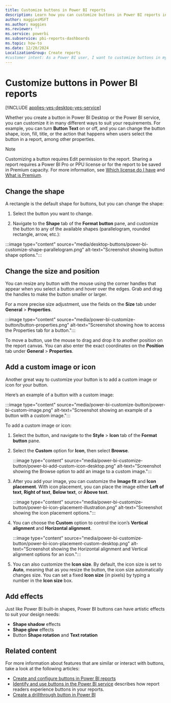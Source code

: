 ```yaml
---
title: Customize buttons in Power BI reports 
description: Learn how you can customize buttons in Power BI reports in many different ways to suit your requirements.
author: maggiesMSFT
ms.author: maggies
ms.reviewer: ''
ms.service: powerbi
ms.subservice: pbi-reports-dashboards
ms.topic: how-to
ms.date: 12/20/2024
LocalizationGroup: Create reports
#customer intent: As a Power BI user, I want to customize buttons in my reports so that I can enhance the visual appeal and functionality of my reports to better suit my requirements.
---
```

# Customize buttons in Power BI reports

[!INCLUDE [applies-yes-desktop-yes-service](../includes/applies-yes-desktop-yes-service.md)]

Whether you create a button in Power BI Desktop or the Power BI service, you can customize it in many different ways to suit your requirements. For example, you can turn **Button Text** on or off, and you can change the button shape, icon, fill, title, or the action that happens when users select the button in a report, among other properties.

> [!NOTE]
> Customizing a button requires Edit permission to the report. Sharing a report requires a Power BI Pro or PPU license or for the report to be saved in Premium capacity. For more information, see [Which license do I have](../fundamentals/service-features-license-type.md) and [What is Premium](../enterprise/service-premium-what-is.md).

## Change the shape

A rectangle is the default shape for buttons, but you can change the shape:

1. Select the button you want to change.

1. Navigate to the **Shape** tab of the **Format button** pane, and customize the button to any of the available shapes (parallelogram, rounded rectangle, arrow, etc.):

:::image type="content" source="media/desktop-buttons/power-bi-customize-shape-parallelogram.png" alt-text="Screenshot showing button shape options.":::

## Change the size and position

You can resize any button with the mouse using the corner handles that appear when you select a button and hover over the edges. Grab and drag the handles to make the button smaller or larger.

For a more precise size adjustment, use the fields on the **Size** tab under **General** > **Properties**.

:::image type="content" source="media/power-bi-customize-button/button-properties.png" alt-text="Screenshot showing how to access the Properties tab for a button.":::

To move a button, use the mouse to drag and drop it to another position on the report canvas. You can also enter the exact coordinates on the **Position** tab under **General** > **Properties**.

## Add a custom image or icon

Another great way to customize your button is to add a custom image or icon for your button.

Here’s an example of a button with a custom image:

:::image type="content" source="media/power-bi-customize-button/power-bi-custom-image.png" alt-text="Screenshot showing an example of a button with a custom image.":::

To add a custom image or icon:

1. Select the button, and navigate to the **Style** > **Icon** tab of the **Format button** pane.

1. Select the **Custom** option for **Icon**, then select **Browse**.

    :::image type="content" source="media/power-bi-customize-button/power-bi-add-custom-icon-desktop.png" alt-text="Screenshot showing the Browse option to add an image to a custom image.":::

1. After you add your image, you can customize the **Image fit** and **Icon placement**. With icon placement, you can place the image either **Left of text**, **Right of text**, **Below text**, or **Above text**.

    :::image type="content" source="media/power-bi-customize-button/power-bi-icon-placement-illustration.png" alt-text="Screenshot showing the icon placement options.":::

1. You can choose the **Custom** option to control the icon’s **Vertical alignment** and **Horizontal alignment**.

    :::image type="content" source="media/power-bi-customize-button/power-bi-icon-placement-custom-desktop.png" alt-text="Screenshot showing the Horizontal alignment and Vertical alignment options for an icon.":::

1. You can also customize the **Icon size**. By default, the icon size is set to **Auto**, meaning that as you resize the button, the icon size automatically changes size. You can set a fixed **Icon size** (in pixels) by typing a number in the **Icon size** box.

## Add effects

Just like Power BI built-in shapes, Power BI buttons can have artistic effects to suit your design needs:

- **Shape shadow** effects
- **Shape glow** effects
- Button **Shape rotation** and **Text rotation**

## Related content

For more information about features that are similar or interact with buttons, take a look at the following articles:

- [Create and configure buttons in Power BI reports](desktop-buttons.md)
- [Identify and use buttons in the Power BI service](../consumer/end-user-buttons.md) describes how report readers experience buttons in your reports.
- [Create a drillthrough button in Power BI](desktop-drill-through-buttons.md)
